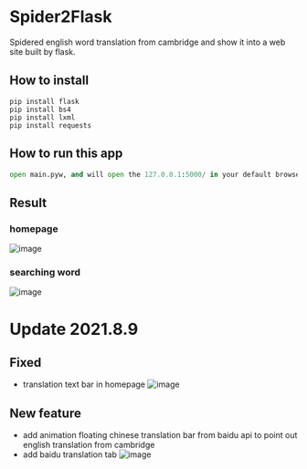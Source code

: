 # Spider2Flask
Spidered english word translation from cambridge and show it into a web site built by flask.

## How to install
```
pip install flask
pip install bs4
pip install lxml
pip install requests
```

## How to run this app
```python
open main.pyw, and will open the 127.0.0.1:5000/ in your default browser
```

## Result
### homepage
![image](https://user-images.githubusercontent.com/71109255/128448991-e4115751-7fc6-441b-be60-7d72adf36c6a.png)
### searching word
![image](https://user-images.githubusercontent.com/71109255/128449112-e22e9153-272a-4bcf-8f58-783bfd42464a.png)

# Update 2021.8.9
## Fixed
- translation text bar in homepage
![image](https://user-images.githubusercontent.com/71109255/128660753-d9d45eb9-4957-40d9-8b0d-8bd8af77e57c.png)

## New feature
- add animation floating chinese translation bar from baidu api to point out english translation from cambridge
- add baidu translation tab
![image](https://user-images.githubusercontent.com/71109255/128660808-0f101ee9-299f-410a-bc98-c06e47bb3c43.png)
